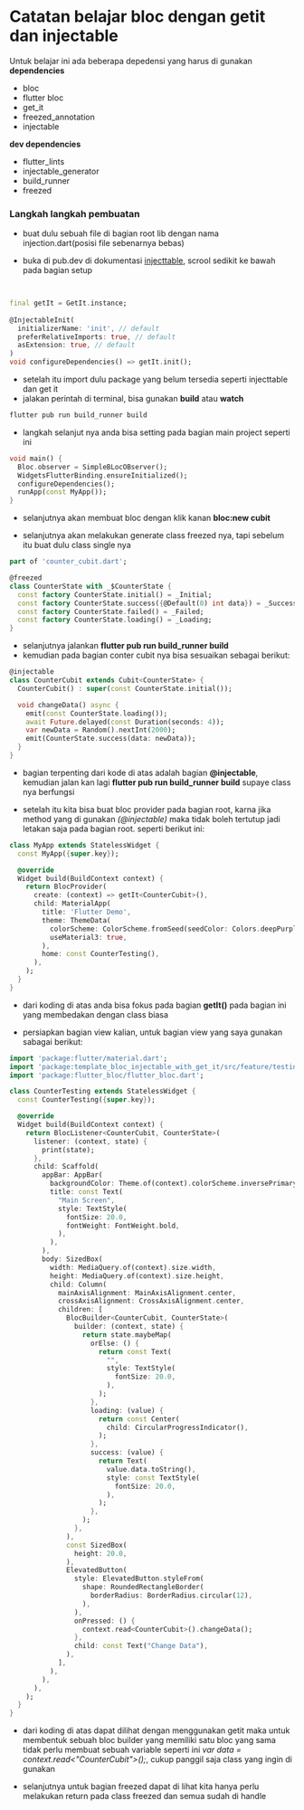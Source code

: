 # Catatan belajar bloc dengan getit dan injectable

Untuk belajar ini ada beberapa depedensi yang harus di gunakan
**dependencies**
- bloc
- flutter bloc 
- get_it 
- freezed_annotation
- injectable

**dev dependencies**
- flutter_lints
- injectable_generator
- build_runner
- freezed

### Langkah langkah pembuatan
- buat dulu sebuah file di bagian root lib dengan nama injection.dart(posisi file sebenarnya bebas)

- buka di pub.dev di dokumentasi [injecttable](https://pub.dev/packages/injectable), scrool sedikit ke bawah pada bagian setup 
```dart

	
final getIt = GetIt.instance;  
  
@InjectableInit(  
  initializerName: 'init', // default  
  preferRelativeImports: true, // default  
  asExtension: true, // default  
)  
void configureDependencies() => getIt.init();

```
- setelah itu import dulu package yang belum tersedia seperti injecttable dan get it
- jalakan perintah di terminal, bisa gunakan **build** atau **watch**
```dart
flutter pub run build_runner build
```
- langkah selanjut nya anda bisa setting pada bagian main project seperti ini
```dart
void main() {
  Bloc.observer = SimpleBLocOBserver();
  WidgetsFlutterBinding.ensureInitialized();
  configureDependencies();
  runApp(const MyApp());
}

``` 
- selanjutnya akan membuat bloc dengan klik kanan **bloc:new cubit** 

- selanjutnya akan melakukan generate class freezed nya, tapi sebelum itu buat dulu class single nya
```dart 
part of 'counter_cubit.dart';

@freezed
class CounterState with _$CounterState {
  const factory CounterState.initial() = _Initial;
  const factory CounterState.success({@Default(0) int data}) = _Success;
  const factory CounterState.failed() = _Failed;
  const factory CounterState.loading() = _Loading;
}
```

- selanjutnya jalankan **flutter pub run build_runner build**
- kemudian pada bagian conter cubit nya bisa sesuaikan sebagai berikut:
``` dart
@injectable
class CounterCubit extends Cubit<CounterState> {
  CounterCubit() : super(const CounterState.initial());

  void changeData() async {
    emit(const CounterState.loading());
    await Future.delayed(const Duration(seconds: 4));
    var newData = Random().nextInt(2000);
    emit(CounterState.success(data: newData));
  }
}

```
- bagian terpenting dari kode di atas adalah bagian **@injectable**, kemudian jalan kan lagi **flutter pub run build_runner build** supaye class nya berfungsi

- setelah itu kita bisa buat bloc provider pada bagian root, karna jika method yang di gunakan *(@injectable)* maka tidak boleh tertutup jadi letakan saja pada bagian root. seperti berikut ini:
```dart
class MyApp extends StatelessWidget {
  const MyApp({super.key});

  @override
  Widget build(BuildContext context) {
    return BlocProvider(
      create: (context) => getIt<CounterCubit>(),
      child: MaterialApp(
        title: 'Flutter Demo',
        theme: ThemeData(
          colorScheme: ColorScheme.fromSeed(seedColor: Colors.deepPurple),
          useMaterial3: true,
        ),
        home: const CounterTesting(),
      ),
    );
  }
}

```
- dari koding di atas anda bisa fokus pada bagian **getIt<CounterCubit>()** pada bagian ini yang membedakan dengan class biasa

- persiapkan bagian view kalian, untuk bagian view yang saya gunakan sabagai berikut:
```dart
import 'package:flutter/material.dart';
import 'package:template_bloc_injectable_with_get_it/src/feature/testing/counter/cubit/counter_cubit.dart';
import 'package:flutter_bloc/flutter_bloc.dart';

class CounterTesting extends StatelessWidget {
  const CounterTesting({super.key});

  @override
  Widget build(BuildContext context) {
    return BlocListener<CounterCubit, CounterState>(
      listener: (context, state) {
        print(state);
      },
      child: Scaffold(
        appBar: AppBar(
          backgroundColor: Theme.of(context).colorScheme.inversePrimary,
          title: const Text(
            "Main Screen",
            style: TextStyle(
              fontSize: 20.0,
              fontWeight: FontWeight.bold,
            ),
          ),
        ),
        body: SizedBox(
          width: MediaQuery.of(context).size.width,
          height: MediaQuery.of(context).size.height,
          child: Column(
            mainAxisAlignment: MainAxisAlignment.center,
            crossAxisAlignment: CrossAxisAlignment.center,
            children: [
              BlocBuilder<CounterCubit, CounterState>(
                builder: (context, state) {
                  return state.maybeMap(
                    orElse: () {
                      return const Text(
                        "",
                        style: TextStyle(
                          fontSize: 20.0,
                        ),
                      );
                    },
                    loading: (value) {
                      return const Center(
                        child: CircularProgressIndicator(),
                      );
                    },
                    success: (value) {
                      return Text(
                        value.data.toString(),
                        style: const TextStyle(
                          fontSize: 20.0,
                        ),
                      );
                    },
                  );
                },
              ),
              const SizedBox(
                height: 20.0,
              ),
              ElevatedButton(
                style: ElevatedButton.styleFrom(
                  shape: RoundedRectangleBorder(
                    borderRadius: BorderRadius.circular(12),
                  ),
                ),
                onPressed: () {
                  context.read<CounterCubit>().changeData();
                },
                child: const Text("Change Data"),
              ),
            ],
          ),
        ),
      ),
    );
  }
}

```
- dari koding di atas dapat dilihat dengan menggunakan getit maka untuk membentuk sebuah bloc builder yang memiliki satu bloc yang sama tidak perlu membuat sebuah variable seperti ini 
*var data = context.read<"CounterCubit">();*, cukup panggil saja class yang ingin di gunakan

- selanjutnya untuk bagian freezed dapat di lihat kita hanya perlu melakukan return pada class freezed dan semua sudah di handle
